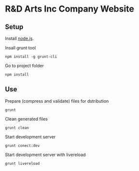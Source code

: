 # R&D Arts Inc Company Website

## Setup

Install [node.js](http://nodejs.org/). 

Insall grunt tool
```
npm install -g grunt-cli
```

Go to project folder
```
npm install
```

## Use

Prepare (compress and validate) files for dstribution
```
grunt
```

Clean generated files
```
grunt clean
```

Start development server
```
grunt conect:dev
```

Start development server with livereload 
```
grunt livereload
```




